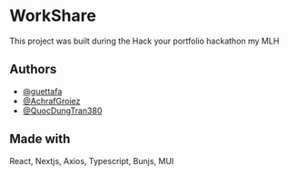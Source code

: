 
# WorkShare
This project was built during the Hack your portfolio hackathon my MLH

## Authors

- [@guettafa](https://www.github.com/guettafa)
- [@AchrafGroiez](https://github.com/AchrafGroiez)
- [@QuocDungTran380](https://github.com/QuocDungTran380)


## Made with

React, Nextjs, Axios, Typescript, Bunjs, MUI
